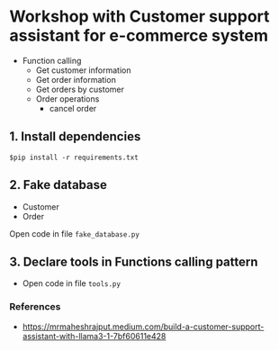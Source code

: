 # Workshop with Customer support assistant for e-commerce system
* Function calling
  * Get customer information
  * Get order information
  * Get orders by customer
  * Order operations
    * cancel order

## 1. Install dependencies
```
$pip install -r requirements.txt
```

## 2. Fake database
* Customer
* Order

Open code in file `fake_database.py`

## 3. Declare tools in Functions calling pattern
* Open code in file `tools.py`


### References
* https://mrmaheshrajput.medium.com/build-a-customer-support-assistant-with-llama3-1-7bf60611e428